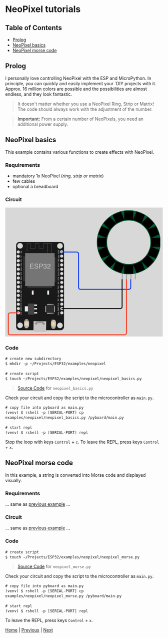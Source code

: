 # NeoPixel tutorials

## Table of Contents

- [Prolog](#prolog)
- [NeoPixel basics](#neopixel-basics)
- [NeoPixel morse code](#neopixel-morse-code)

## Prolog

I personally love controlling NeoPixel with the ESP and MicroPython. In principle, you can quickly and easily implement your `DIY projects with it. Approx. 16 million colors are possible and the possibilities are almost endless, and they look fantastic.

> It doesn't matter whether you use a NeoPixel Ring, Strip or Matrix! The code should always work with the adjustment of the number.

> **Important:** From a certain number of NeoPixels, you need an additional power supply.

## NeoPixel basics

This example contains various functions to create effects with NeoPixel.

### Requirements

- mandatory 1x NeoPixel (_ring, strip or matrix_)
- few cables 
- optional a breadboard

### Circuit

![012_circuit_diagram_neopixel.png](../images/examples/012_circuit_diagram_neopixel.png)

### Code

```shell
# create new subdirectory
$ mkdir -p ~/Projects/ESP32/examples/neopixel

# create script
$ touch ~/Projects/ESP32/examples/neopixel/neopixel_basics.py
```

> [Source Code](../examples/neopixel/neopixel_basics.py) for `neopixel_basics.py`

Check your circuit and copy the script to the microcontroller as `main.py`.

```shell
# copy file into pyboard as main.py
(venv) $ rshell -p [SERIAL-PORT] cp examples/neopixel/neopixel_basics.py /pyboard/main.py

# start repl
(venv) $ rshell -p [SERIAL-PORT] repl
```

Stop the loop with keys `Control` + `c`. To leave the REPL, press keys `Control` + `x`.

## NeoPixel morse code

In this example, a string is converted into Morse code and displayed visually.

### Requirements

... same as [previous example](#requirements) ...

### Circuit

... same as [previous example](#circuit) ...

### Code

```shell
# create script
$ touch ~/Projects/ESP32/examples/neopixel/neopixel_morse.py
```

> [Source Code](../examples/neopixel/neopixel_morse.py) for `neopixel_morse.py`

Check your circuit and copy the script to the microcontroller as `main.py`.

```shell
# copy file into pyboard as main.py
(venv) $ rshell -p [SERIAL-PORT] cp examples/neopixel/neopixel_morse.py /pyboard/main.py

# start repl
(venv) $ rshell -p [SERIAL-PORT] repl
```

To leave the REPL, press keys `Control` + `x`.

[Home](https://github.com/Lupin3000/ESP) | [Previous](./011_motor_tutorials.md) | [Next](./013_package_management.md)
